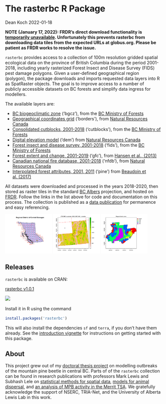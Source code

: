 The rasterbc R Package
================
Dean Koch
2022-01-18

<!-- README.md is generated from README.Rmd. Please edit that file -->
<!-- badges: start -->
<!-- badges: end -->

**NOTE (January 17, 2022): FRDR’s direct download functionality is
[temporarily unavailable](https://www.frdr-dfdr.ca/repo/). Unfortunately
this prevents rasterbc from downloading data tiles from the expected
URLs at globus.org. Please be patient as FRDR works to resolve the
issue.**

`rasterbc` provides access to a collection of 100m resolution gridded
spatial ecological data on the province of British Columbia during the
period 2001-2018, including yearly rasterized Forest Insect and Disease
Survey (FIDS) pest damage polygons. Given a user-defined geographical
region (polygon), the package downloads and imports requested data
layers into R as SpatRaster objects. The goal is to improve access to a
number of publicly accessible datasets on BC forests and simplify data
ingress for modellers.

The available layers are:

-   [BC biogeoclimatic
    zone](https://github.com/deankoch/rasterbc_src/blob/master/src_bgcz.knit.md)
    (‘bgcz’), from the [BC Ministry of
    Forests](https://catalogue.data.gov.bc.ca/dataset/f358a53b-ffde-4830-a325-a5a03ff672c3)
-   [Geographical coordinates
    grid](https://github.com/deankoch/rasterbc_src/blob/master/src_borders.knit.md)
    (‘borders’), from [Natural Resources
    Canada](https://www.nrcan.gc.ca/maps-tools-and-publications/maps/topographic-maps/10995)
-   [Consolidated cutblocks,
    2001-2018](https://github.com/deankoch/rasterbc_src/blob/master/src_cutblocks.knit.md)
    (‘cutblocks’), from the [BC Ministry of
    Forests](https://catalogue.data.gov.bc.ca/dataset/harvested-areas-of-bc-consolidated-cutblocks-)
-   [Digital elevation
    model](https://github.com/deankoch/rasterbc_src/blob/master/src_dem.knit.md)
    (‘dem’) from [Natural Resources
    Canada](https://ftp.maps.canada.ca/pub/nrcan_rncan/elevation/cdem_mnec/doc/CDEM_en.pdf)
-   [Forest insect and disease survey,
    2001-2018](https://github.com/deankoch/rasterbc_src/blob/master/src_fids.knit.md)
    (‘fids’), from the [BC Ministry of
    Forests](https://catalogue.data.gov.bc.ca/dataset/pest-infestation-polygons)
-   [Forest extent and change,
    2001-2019](https://github.com/deankoch/rasterbc_src/blob/master/src_gfc.knit.md)
    (‘gfc’), from [Hansen et al.,
    (2013)](https://cdnsciencepub.com/doi/full/10.1139/cjfr-2013-0401)
-   [Canadian national fire database,
    2001-2018](https://github.com/deankoch/rasterbc_src/blob/master/src_nfdb.knit.md)
    (‘nfdb’), from [Natural Resources
    Canada](https://cwfis.cfs.nrcan.gc.ca/ha/nfdb)
-   [Interpolated forest attributes, 2001,
    2011](https://github.com/deankoch/rasterbc_src/blob/master/src_pine.knit.md)
    (‘pine’) from [Beaudoin et
    al. (2017)](https://cdnsciencepub.com/doi/full/10.1139/cjfr-2017-0184)

All datasets were downloaded and processed in the years 2018-2020, then
stored as raster tiles in the standard [BC
Albers](https://spatialreference.org/ref/epsg/nad83-bc-albers/)
projection, and hosted on [FRDR](https://www.frdr-dfdr.ca/repo/). Follow
the links in the list above for code and documentation on this process.
The collection is published as a [data
publication](https://doi.org/10.20383/101.0283) for permanence and easy
referencing.

<img src="https://raw.githubusercontent.com/deankoch/rasterbc/master/vignettes/vignette_intro_okanagan_location-1.png" width="30%"></img>
<img src="https://raw.githubusercontent.com/deankoch/rasterbc/master/vignettes/vignette_intro_okanagan_elevation_tiles-1.png" width="30%"></img>
<img src="https://raw.githubusercontent.com/deankoch/rasterbc/master/vignettes/vignette_intro_okanagan_bgcz-1.png" width="30%"></img>

## Releases

`rasterbc` is available on CRAN:

[rasterbc v1.0.1](https://CRAN.R-project.org/package=rasterbc)

[![](https://cranlogs.r-pkg.org/badges/rasterbc)](https://cran.r-project.org/package=rasterbc)

Install it in R using the command

``` r
install.packages('rasterbc')
```

This will also install the dependencies `sf` and `terra`, if you don’t
have them already. See the [introduction
vignette](https://github.com/deankoch/rasterbc/blob/master/vignettes/vignette_intro.md)
for instructions on getting started with this package.

## About

This project grew out of my [doctoral thesis
project](https://doi.org/10.7939/r3-91zn-v276) on modelling outbreaks of
the mountain pine beetle in central BC. Parts of of the `rasterbc`
collection can be found in research publications with professors Mark
Lewis and Subhash Lele on [statistical methods for spatial
data](https://doi.org/10.7939/r3-g6qb-bq70), [models for animal
dispersal](https://doi.org/10.1098/rsif.2020.0434), and [an analysis of
MPB activity in the Merrit
TSA](https://doi.org/10.1007/s11538-021-00899-z). We gratefully
acknowledge the support of NSERC, TRIA-Net, and the University of
Alberta Lewis Lab in this work.

<!-- README.md is generated from README.Rmd. Please edit that file -->
<!-- rmarkdown::render('README.Rmd') -->

